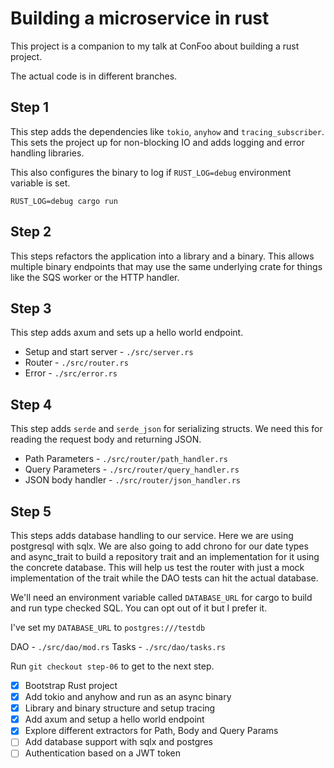 # Building a microservice in rust

This project is a companion to my talk at ConFoo about building a rust project.

The actual code is in different branches.

## Step 1

This step adds the dependencies like `tokio`, `anyhow` and `tracing_subscriber`.
This sets the project up for non-blocking IO and adds logging and error handling
libraries.

This also configures the binary to log if `RUST_LOG=debug` environment variable
is set.

```
RUST_LOG=debug cargo run
```

## Step 2

This steps refactors the application into a library and a binary. This
allows multiple binary endpoints that may use the same underlying crate for
things like the SQS worker or the HTTP handler.

## Step 3

This step adds axum and sets up a hello world endpoint.

* Setup and start server - `./src/server.rs`
* Router - `./src/router.rs`
* Error - `./src/error.rs`

## Step 4

This step adds `serde` and `serde_json` for serializing structs. We need
this for reading the request body and returning JSON.

* Path Parameters - `./src/router/path_handler.rs`
* Query Parameters - `./src/router/query_handler.rs`
* JSON body handler - `./src/router/json_handler.rs`

## Step 5

This steps adds database handling to our service. Here we are using
postgresql with sqlx. We are also going to add chrono for our date 
types and async_trait to build a repository trait and an implementation
for it using the concrete database. This will help us test the router
with just a mock implementation of the trait while the DAO tests can
hit the actual database.

We'll need an environment variable called `DATABASE_URL` for cargo to
build and run type checked SQL. You can opt out of it but I prefer it.

I've set my `DATABASE_URL` to `postgres:///testdb`

DAO - `./src/dao/mod.rs`
Tasks - `./src/dao/tasks.rs`

Run `git checkout step-06` to get to the next step.


* [x] Bootstrap Rust project
* [x] Add tokio and anyhow and run as an async binary
* [x] Library and binary structure and setup tracing
* [x] Add axum and setup a hello world endpoint
* [x] Explore different extractors for Path, Body and Query Params
* [ ] Add database support with sqlx and postgres
* [ ] Authentication based on a JWT token
